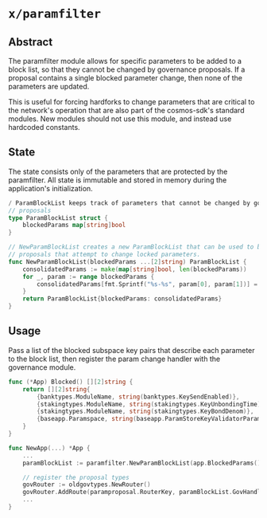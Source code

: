 # `x/paramfilter`

## Abstract

The paramfilter module allows for specific parameters to be added to a block
list, so that they cannot be changed by governance proposals. If a proposal
contains a single blocked parameter change, then none of the parameters are
updated.

This is useful for forcing hardforks to change parameters that are
critical to the network's operation that are also part of the cosmos-sdk's
standard modules. New modules should not use this module, and instead use
hardcoded constants.

## State

The state consists only of the parameters that are protected by the paramfilter.
All state is immutable and stored in memory during the application's
initialization.

```go
/ ParamBlockList keeps track of parameters that cannot be changed by governance
// proposals
type ParamBlockList struct {
	blockedParams map[string]bool
}

// NewParamBlockList creates a new ParamBlockList that can be used to block gov
// proposals that attempt to change locked parameters.
func NewParamBlockList(blockedParams ...[2]string) ParamBlockList {
	consolidatedParams := make(map[string]bool, len(blockedParams))
	for _, param := range blockedParams {
		consolidatedParams[fmt.Sprintf("%s-%s", param[0], param[1])] = true
	}
	return ParamBlockList{blockedParams: consolidatedParams}
}
```

## Usage

Pass a list of the blocked subspace key pairs that describe each parameter to
the block list, then register the param change handler with the governance module.

```go
func (*App) Blocked() [][2]string {
	return [][2]string{
		{banktypes.ModuleName, string(banktypes.KeySendEnabled)},
		{stakingtypes.ModuleName, string(stakingtypes.KeyUnbondingTime)},
		{stakingtypes.ModuleName, string(stakingtypes.KeyBondDenom)},
		{baseapp.Paramspace, string(baseapp.ParamStoreKeyValidatorParams)},
	}
}

func NewApp(...) *App {
    ...
    paramBlockList := paramfilter.NewParamBlockList(app.BlockedParams()...)

	// register the proposal types
	govRouter := oldgovtypes.NewRouter()
	govRouter.AddRoute(paramproposal.RouterKey, paramBlockList.GovHandler(app.ParamsKeeper))
    ...
}
```
